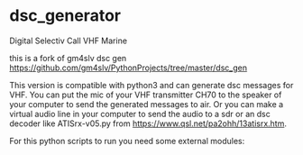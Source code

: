 # dsc_generator
Digital Selectiv Call VHF Marine

this is a fork of gm4slv dsc gen https://github.com/gm4slv/PythonProjects/tree/master/dsc_gen

This version is compatible with python3 and can generate dsc messages for VHF.
You can put the mic of your VHF transmitter CH70 to the speaker of your computer to send the generated messages to air.
Or you can make a virtual audio line in your computer to send the audio to a sdr or an dsc decoder like ATISrx-v05.py from https://www.qsl.net/pa2ohh/13atisrx.htm.

For this python scripts to run you need some external modules:

